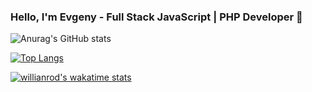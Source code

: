 ### Hello, I'm Evgeny - Full Stack JavaScript | PHP Developer 👋

![Anurag's GitHub stats](https://github-readme-stats.vercel.app/api?username=etulikov&count_private=true&theme=vue&show_icons=true)

[![Top Langs](https://github-readme-stats.vercel.app/api/top-langs/?username=etulikov&layout=compact)](https://github.com/anuraghazra/github-readme-stats)

[![willianrod's wakatime stats](https://github-readme-stats.vercel.app/api/wakatime?username=etulikov)](https://github.com/anuraghazra/github-readme-stats)
